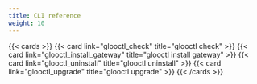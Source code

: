 ```yaml
---
title: CLI reference
weight: 10
---
```


{{< cards >}}
  {{< card link="glooctl_check" title="glooctl check" >}}
  {{< card link="glooctl_install_gateway" title="glooctl install gateway" >}}
  {{< card link="glooctl_uninstall" title="glooctl uninstall" >}}
  {{< card link="glooctl_upgrade" title="glooctl upgrade" >}}
{{< /cards >}}